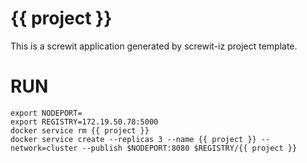 # {{ project }}
This is a screwit application generated by screwit-iz project template.


# RUN

    export NODEPORT=
    export REGISTRY=172.19.50.78:5000
    docker service rm {{ project }}
    docker service create --replicas 3 --name {{ project }} --network=cluster --publish $NODEPORT:8080 $REGISTRY/{{ project }}
